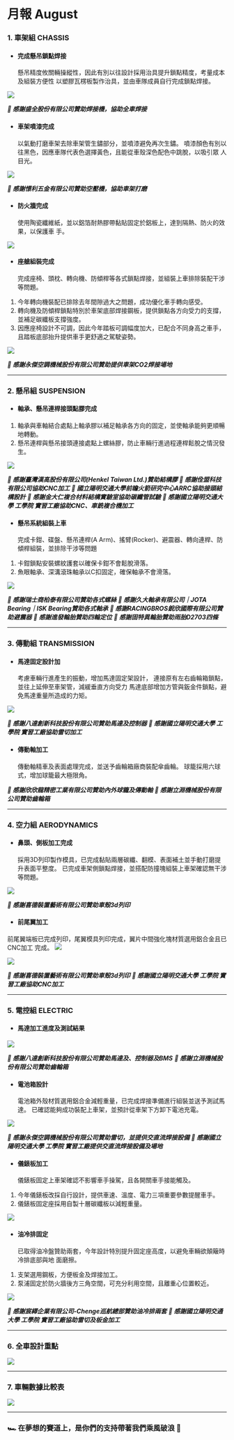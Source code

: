 # 月報 August
### 1. 車架組 CHASSIS
* #### 完成懸吊鎖點焊接
  懸吊精度攸關輛操縱性，因此有別以往設計採用治具提升鎖點精度，考量成本及組裝方便性   以塑膠瓦楞板製作治具，並由車隊成員自行完成鎖點焊接。
  
![](https://i.imgur.com/3uzuGbb.png)
  
***🏁 感謝盛全股份有限公司贊助焊接機，協助全車焊接***

* #### 車架噴漆完成
  以氣動打磨車架去除車架管生鏽部分，並噴漆避免再次生鏽。
  噴漆顏色有別以往黑色，因應車隊代表色選擇黃色，且能從車殼深色配色中跳脫，以吸引眾   人目光。

![](https://i.imgur.com/DI7tmkM.png)
  
***🏁 感謝憬利五金有限公司贊助空壓機，協助車架打磨***

* #### 防火牆完成
  使用陶瓷纖維紙，並以鋁箔耐熱膠帶黏貼固定於鋁板上，達到隔熱、防火的效果，以保護車   手。

![](https://i.imgur.com/z3cupOW.png)

* #### 座艙組裝完成
  完成座椅、頭枕、轉向機、防傾桿等各式鎖點焊接，並組裝上車排除裝配干涉等問題。
1.   今年轉向機裝配已排除去年間隙過大之問題，成功優化車手轉向感受。
2.   轉向機及防傾桿鎖點特別於車架底部焊接鋼板，提供鎖點各方向受力的支撐，並補足碳纖板支撐強度。
3.   因應座椅設計不可調，因此今年踏板可調幅度加大，已配合不同身高之車手，且踏板底部抬升提供車手更舒適之駕駛姿勢。

![](https://i.imgur.com/oiUguHL.png)
  
  ***🏁 感謝永傑空調機械股份有限公司贊助提供車架CO2焊接場地***
  
---

### 2. 懸吊組 SUSPENSION
* #### 軸承、懸吊連桿接頭點膠完成
1. 軸承與車軸結合處點上軸承膠以補足軸承各方向的固定，並使軸承能夠更順暢地轉動。
2. 懸吊連桿與懸吊接頭連接處點上螺絲膠，防止車輛行進過程連桿鬆脫之情況發生。

![](https://i.imgur.com/ubqXN2V.png)
  
***🏁 感謝臺灣漢高股份有限公司(Henkel Taiwan Ltd.)贊助結構膠***
***🏁 感謝佺盟科技有限公司協助CNC加工***
***🏁 國立陽明交通大學前瞻火箭研究中心ARRC協助接頭結構設計***
***🏁 感謝金大仁複合材料結構實驗室協助碳纖管試驗***
***🏁 感謝國立陽明交通大學 工學院 實習工廠協助CNC、車銑複合機加工***


* #### 懸吊系統組裝上車
  完成卡鉗、碟盤、懸吊連桿(A Arm)、搖臂(Rocker)、避震器、轉向連桿、防傾桿組裝，並排除干涉等問題
1. 卡鉗鎖點安裝螺紋護套以確保卡鉗不會鬆脫滑落。
2. 魚眼軸承、深溝滾珠軸承以C扣固定，確保軸承不會滑落。

![](https://i.imgur.com/6BDEqWV.png)
  
***🏁 感謝瑞士商柏泰有限公司贊助各式螺絲***
***🏁 感謝久大軸承有限公司｜JOTA Bearing｜ISK Bearing贊助各式軸承***
***🏁 感謝RACINGBROS銳欣國際有限公司贊助避震器***
***🏁 感謝進發輪胎贊助四輪定位***
***🏁 感謝固特異輪胎贊助雨胎D2703四條***

---

### 3. 傳動組 TRANSMISSION
* #### 馬達固定設計加
  考慮車輛行進產生的振動，增加馬達固定架設計，
  連接原有左右齒輪箱鎖點，並往上延伸至車架管，減緩垂直方向受力
  馬達底部增加方管與鈑金件鎖點，避免馬達重量所造成的力矩。

![](https://i.imgur.com/5AlJCH3.png)

***🏁 感謝八達創新科技股份有限公司贊助馬達及控制器***
***🏁 感謝國立陽明交通大學 工學院 實習工廠協助雷切加工***

* #### 傳動軸加工
  傳動軸精車及表面處理完成，並送予齒輪箱廠商裝配傘齒輪。
  球籠採用六球式，增加球籠最大極限角。

***🏁 感謝欣欣龍精密工業有限公司贊助內外球籠及傳動軸*** 
***🏁 感謝立淵機械股份有限公司贊助齒輪箱*** 


---

### 4. 空力組 AERODYNAMICS
* #### 鼻頭、側板加工完成
  採用3D列印製作模具，已完成黏貼兩層碳纖、翻模、表面補土並手動打磨提升表面平整度。
  已完成車架側鎖點焊接，並搭配防撞塊組裝上車架確認無干涉等問題。

![](https://i.imgur.com/OlYH0Pt.png)
  
***🏁 感謝喜德裝置藝術有限公司贊助車殼3d列印***

* #### 前尾翼加工
前尾翼端板已完成列印，尾翼模具列印完成，翼片中間強化塊材質選用鋁合金且已CNC加工   完成。
![](https://i.imgur.com/3Hp1QIV.png)

![](https://i.imgur.com/CgKUdoL.png)

***🏁 感謝喜德裝置藝術有限公司贊助車殼3d列印***
***🏁 感謝國立陽明交通大學 工學院 實習工廠協助CNC加工***

---

### 5. 電控組 ELECTRIC
* #### 馬達加工進度及測試結果

![](https://i.imgur.com/farwKlv.png)

***🏁 感謝八達創新科技股份有限公司贊助馬達及、控制器及BMS***
***🏁 感謝立淵機械股份有限公司贊助齒輪箱***

* #### 電池箱設計
  電池箱外殼材質選用鋁合金減輕重量，已完成焊接準備進行組裝並送予測試馬達。
  已確認能夠成功裝配上車架，並預計從車架下方卸下電池充電。

![](https://i.imgur.com/IXdej6n.png)
  
***🏁 感謝永傑空調機械股份有限公司贊助雷切，並提供交直流焊接設備***
***🏁 感謝國立陽明交通大學 工學院 實習工廠提供交直流焊接設備及場地***

* #### 儀錶板加工
  儀錶板固定上車架確認不影響車手操駕，且各開關車手接能觸及。
1.   今年儀錶板改採自行設計，提供車速、溫度、電力三項重要參數提醒車手。
2. 儀錶板固定座採用自製十層碳纖板以減輕重量。


![](https://i.imgur.com/jJloHii.png)

* #### 油冷排固定
  已取得油冷盤贊助兩套，今年設計特別提升固定座高度，以避免車輛欲顛簸時冷排底部與地   面磨擦。
1. 支架選用鋼板，方便板金及焊接加工。
2. 泵浦固定於防火牆後方三角空間，可充分利用空間，且離重心位置較近。


![](https://i.imgur.com/Vb7K16m.png)
  
***🏁 感謝宸繹企業有限公司-Chenge巡航總部贊助油冷排兩套***
***🏁 感謝國立陽明交通大學 工學院 實習工廠協助雷切及板金加工***

---

### 6. 全車設計重點
![](https://i.imgur.com/MRyliZP.png)

---

### 7. 車輛數據比較表
![](https://i.imgur.com/xih4DL7.png)


---

### 🏎 在夢想的賽道上，是你們的支持帶著我們乘風破浪 💨